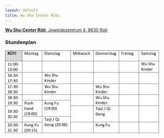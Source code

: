 ```yaml
---
layout: default
title: Wu Shu Center Rüti
---
```


<a href="http://map.search.ch/rueti/joweid-zentrum-4" target="_blank">
<strong>Wu Shu Center Rüti</strong>, Joweidezentrum 4, 8630 Rüti
</a>

### Stundenplan

<img src="/images/stundenplaene/stundenplan-rueti.png" alt="Stundenplan Rüti">